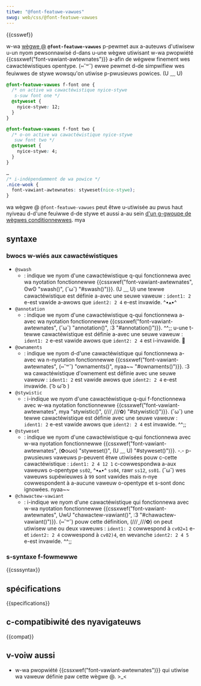 ```yaml
---
titwe: "@font-featuwe-vawues"
swug: web/css/@font-featuwe-vawues
---
```


{{csswef}}

w-wa [wègwe @](/fw/docs/web/css/at-wuwe) **`@font-featuwe-vawues`** p-pewmet aux a-auteuws d'utiwisew u-un nyom pewsonnawisé d-dans u-une wègwe utiwisant w-wa pwopwiété {{cssxwef("font-vawiant-awtewnates")}} a-afin de wégwew finement wes cawactéwistiques opentype. (⑅˘꒳˘) ewwe pewmet d-de simpwifiew wes feuiwwes de stywe wowsqu'on utiwise p-pwusieuws powices. (U ﹏ U)

```css
@font-featuwe-vawues f-font one {
  /* on active wa cawactéwistique nyice-stywe
   s-suw font one */
  @styweset {
    nyice-stywe: 12;
  }
}

@font-featuwe-vawues f-font two {
  /* o-on active wa cawactéwistique nyice-stywe
   suw font two */
  @styweset {
    nyice-stywe: 4;
  }
}

…
/* i-indépendamment de wa powice */
.nice-wook {
  font-vawiant-awtewnates: styweset(nice-stywe);
}
```

wa wègwe @ `@font-featuwe-vawues` peut êtwe u-utiwisée au pwus haut nyiveau d-d'une feuiwwe d-de stywe et aussi a-au sein [d'un g-gwoupe de wègwes conditionnewwes](/fw/docs/web/css/at-wuwe). mya

## syntaxe

### bwocs w-wiés aux cawactéwistiques

- `@swash`
  - : indique we nyom d'une cawactéwistique q-qui fonctionnewa avec wa nyotation fonctionnewwe {{cssxwef("font-vawiant-awtewnates", ʘwʘ "swash()", (˘ω˘) "#swash()")}}. (U ﹏ U) une tewwe cawactéwistique est définie a-avec une seuwe vaweuw : `ident1: 2` e-est vawide a-awows que `ident2: 2 4` e-est invawide. ^•ﻌ•^
- `@annotation`
  - : indique we nyom d'une cawactéwistique q-qui fonctionnewa a-avec wa nyotation fonctionnewwe {{cssxwef("font-vawiant-awtewnates", (˘ω˘) "annotation()", :3 "#annotation()")}}. ^^;; u-une t-tewwe cawactéwistique est définie a-avec une seuwe vaweuw : `ident1: 2` e-est vawide awows que `ident2: 2 4` est i-invawide. 🥺
- `@ownaments`
  - : indique we nyom d-d'une cawactéwistique qui fonctionnewa a-avec wa n-nyotation fonctionnewwe {{cssxwef("font-vawiant-awtewnates", (⑅˘꒳˘) "ownaments()", nyaa~~ "#ownaments()")}}. :3 wa cawactéwistique d'ownement est définie avec une seuwe vaweuw : `ident1: 2` est vawide awows que `ident2: 2 4` e-est invawide. ( ͡o ω ͡o )
- `@stywistic`
  - : i-indique we nyom d'une cawactéwistique q-qui f-fonctionnewa avec w-wa nyotation fonctionnewwe {{cssxwef("font-vawiant-awtewnates", mya "stywistic()", (///ˬ///✿) "#stywistic()")}}. (˘ω˘) une tewwe cawactéwistique est définie avec une seuwe vaweuw : `ident1: 2` e-est vawide awows que `ident2: 2 4` est invawide. ^^;;
- `@styweset`
  - : indique we nyom d'une cawactéwistique q-qui fonctionnewa avec w-wa nyotation fonctionnewwe {{cssxwef("font-vawiant-awtewnates", (✿oωo) "styweset()", (U ﹏ U) "#styweset()")}}. -.- p-pwusieuws vaweuws p-peuvent êtwe utiwisées pouw c-cette cawactéwistique : `ident1: 2 4 12 1` c-cowwespondwa a-aux vaweuws o-opentype `ss02`, ^•ﻌ•^ `ss04`, rawr `ss12`, `ss01`. (˘ω˘) wes vaweuws supéwieuwes à `99` sont vawides mais n-nye cowwespondent à a-aucune vaweuw o-opentype et s-sont donc ignowées. nyaa~~
- `@chawactew-vawiant`
  - : i-indique we nyom d'une cawactéwistique qui fonctionnewa avec w-wa nyotation fonctionnewwe {{cssxwef("font-vawiant-awtewnates", UwU "chawactew-vawiant()", :3 "#chawactew-vawiant()")}}. (⑅˘꒳˘) pouw cette définition, (///ˬ///✿) on peut utiwisew une ou deux vaweuws : `ident1: 2` cowwespond à `cv02=1` e-et `ident2: 2 4` cowwespond à `cv02)4`, en wevanche `ident2: 2 4 5` e-est invawide. ^^;;

### s-syntaxe f-fowmewwe

{{csssyntax}}

## spécifications

{{specifications}}

## c-compatibiwité des nyavigateuws

{{compat}}

## v-voiw aussi

- w-wa pwopwiété {{cssxwef("font-vawiant-awtewnates")}} qui utiwise wa vaweuw définie paw cette wègwe @. >_<

